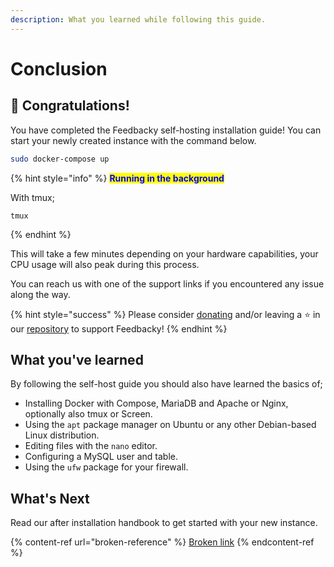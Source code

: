 ```yaml
---
description: What you learned while following this guide.
---
```


# Conclusion

## 🎉  Congratulations!

You have completed the Feedbacky self-hosting installation guide! You can start your newly created instance with the command below.

```bash
sudo docker-compose up
```

{% hint style="info" %}
<mark style="color:blue;">**Running in the background**</mark>

With tmux;

```
tmux 
```
{% endhint %}

This will take a few minutes depending on your hardware capabilities, your CPU usage will also peak during this process.

You can reach us with one of the support links if you encountered any issue along the way.&#x20;

{% hint style="success" %}
Please consider [donating](../../project-overview/donating.md) and/or leaving a ⭐️ in our [repository](https://github.com/feedbacky-project/app) to support Feedbacky!
{% endhint %}

## What you've learned

By following the self-host guide you should also have learned the basics of;

* Installing Docker with Compose, MariaDB and Apache or Nginx, optionally also tmux or Screen.
* Using the `apt` package manager on Ubuntu or any other Debian-based Linux distribution.
* Editing files with the `nano` editor.
* Configuring a MySQL user and table.
* Using the `ufw` package for your firewall.

## What's Next

Read our after installation handbook to get started with your new instance.&#x20;

{% content-ref url="broken-reference" %}
[Broken link](broken-reference)
{% endcontent-ref %}
